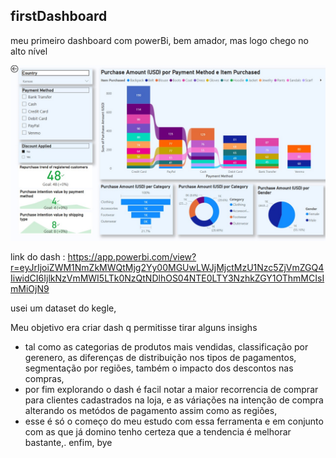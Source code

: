 ## firstDashboard
meu primeiro dashboard com powerBi, bem amador, mas logo chego no alto nível

![dash](https://github.com/valNonaka/firstDashboard/blob/main/print.jpg)


link do dash : https://app.powerbi.com/view?r=eyJrIjoiZWM1NmZkMWQtMjg2Yy00MGUwLWJjMjctMzU1Nzc5ZjVmZGQ4IiwidCI6IjlkNzVmMWI5LTk0NzQtNDlhOS04NTE0LTY3NzhkZGY1OThmMCIsImMiOjN9



usei um dataset do kegle, 

Meu objetivo era criar dash q permitisse tirar alguns insighs

- tal como as categorias de produtos mais vendidas, classificação por gerenero, as diferenças de distribuição nos tipos de pagamentos, segmentação por regiões, também o impacto dos descontos nas compras, 
- por fim explorando o dash é facil notar a maior recorrencia de comprar para clientes cadastrados na loja, e as váriações na intenção de compra alterando os metódos de pagamento assim como as regiões,
- esse é só o começo do meu estudo com essa ferramenta e em conjunto com as que já domino tenho certeza que a tendencia é melhorar bastante,. enfim, bye
